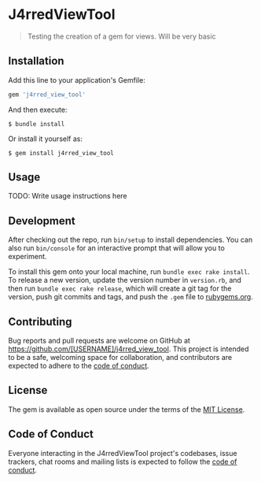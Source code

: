 # J4rredViewTool

> Testing the creation of a gem for views.  Will be very basic

## Installation

Add this line to your application's Gemfile:

```ruby
gem 'j4rred_view_tool'
```

And then execute:

    $ bundle install

Or install it yourself as:

    $ gem install j4rred_view_tool

## Usage

TODO: Write usage instructions here

## Development

After checking out the repo, run `bin/setup` to install dependencies. You can also run `bin/console` for an interactive prompt that will allow you to experiment.

To install this gem onto your local machine, run `bundle exec rake install`. To release a new version, update the version number in `version.rb`, and then run `bundle exec rake release`, which will create a git tag for the version, push git commits and tags, and push the `.gem` file to [rubygems.org](https://rubygems.org).

## Contributing

Bug reports and pull requests are welcome on GitHub at https://github.com/[USERNAME]/j4rred_view_tool. This project is intended to be a safe, welcoming space for collaboration, and contributors are expected to adhere to the [code of conduct](https://github.com/[USERNAME]/j4rred_view_tool/blob/master/CODE_OF_CONDUCT.md).


## License

The gem is available as open source under the terms of the [MIT License](https://opensource.org/licenses/MIT).

## Code of Conduct

Everyone interacting in the J4rredViewTool project's codebases, issue trackers, chat rooms and mailing lists is expected to follow the [code of conduct](https://github.com/[USERNAME]/j4rred_view_tool/blob/master/CODE_OF_CONDUCT.md).
